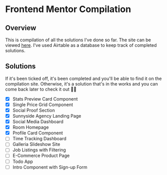# Frontend Mentor Compilation

## Overview
This is compilation of all the solutions I've done so far. The site can be viewed [here](https://agitated-lewin-aa41a1.netlify.app/). I've used Airtable as a database to keep track of completed solutions.

## Solutions
If it's been ticked off, it's been completed and you'll be able to find it on the compilation site. Otherwise, it's a solution that's in the works and you can come back later to check it out ✌🏻


-[x] Stats Preview Card Component
-[x] Single Price Grid Component
-[x] Social Proof Section
-[x] Sunnyside Agency Landing Page
-[x] Social Media Dashboard
-[x] Room Homepage
-[x] Profile Card Component
-[ ] Time Tracking Dashboard
-[ ] Galleria Slideshow Site
-[ ] Job Listings with Filtering
-[ ] E-Commerce Product Page
-[ ] Todo App
-[ ] Intro Component with Sign-up Form
